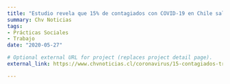 ```yaml
---
title: "Estudio revela que 15% de contagiados con COVID-19 en Chile sale a trabajar más de una vez a la semana"
summary: Chv Noticias
tags:
- Prácticas Sociales
- Trabajo
date: "2020-05-27"

# Optional external URL for project (replaces project detail page).
external_link: https://www.chvnoticias.cl/coronavirus/15-contagiados-trabaja-una-vez-semana_20200527/

---
```

